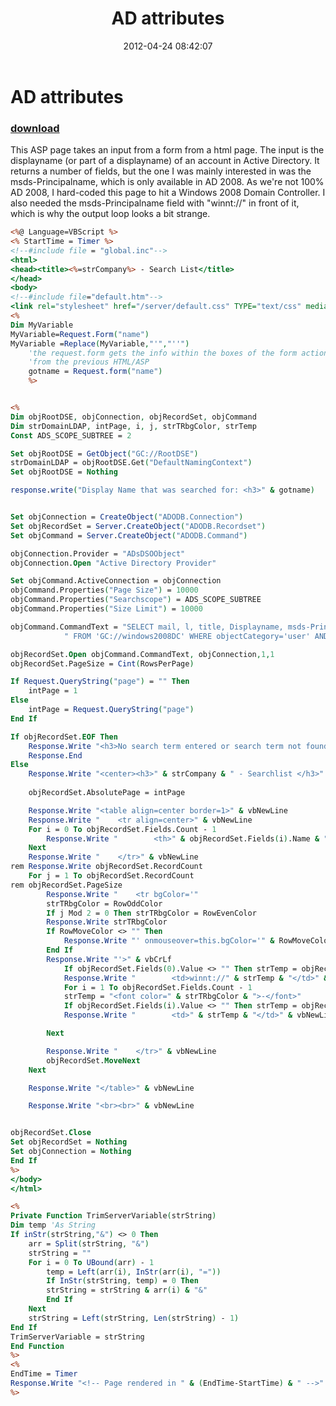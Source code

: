 ﻿---
pid:            3383
parent:         0
children:       
poster:         Paul McDonnell
title:          AD attributes
date:           2012-04-24 08:42:07
description:    This ASP page takes an input from a form from a html page. The input is the displayname (or part of a displayname) of an account in Active Directory. It returns a number of fields, but the one I was mainly interested in was the msds-Principalname, which is only available in AD 2008. As we're not 100% AD 2008, I hard-coded this page to hit a Windows 2008 Domain Controller. I also needed the msds-Principalname field with "winnt://" in front of it, which is why the output loop looks a bit strange.
format:         asp
---

# AD attributes

### [download](3383.asp)  

This ASP page takes an input from a form from a html page. The input is the displayname (or part of a displayname) of an account in Active Directory. It returns a number of fields, but the one I was mainly interested in was the msds-Principalname, which is only available in AD 2008. As we're not 100% AD 2008, I hard-coded this page to hit a Windows 2008 Domain Controller. I also needed the msds-Principalname field with "winnt://" in front of it, which is why the output loop looks a bit strange.

```asp
<%@ Language=VBScript %>
<% StartTime = Timer %>
<!--#include file = "global.inc"-->
<html>
<head><title><%=strCompany%> - Search List</title>
</head>
<body>
<!--#include file="default.htm"-->
<link rel="stylesheet" href="/server/default.css" TYPE="text/css" media="screen">
<%
Dim MyVariable
MyVariable=Request.Form("name")
MyVariable =Replace(MyVariable,"'","''")  
    'the request.form gets the info within the boxes of the form actioned
    'from the previous HTML/ASP
    gotname = Request.form("name")
    %> 


<%
Dim objRootDSE, objConnection, objRecordSet, objCommand
Dim strDomainLDAP, intPage, i, j, strTRbgColor, strTemp
Const ADS_SCOPE_SUBTREE = 2

Set objRootDSE = GetObject("GC://RootDSE")
strDomainLDAP = objRootDSE.Get("DefaultNamingContext")
Set objRootDSE = Nothing

response.write("Display Name that was searched for: <h3>" & gotname)


Set objConnection = CreateObject("ADODB.Connection")
Set objRecordSet = Server.CreateObject("ADODB.Recordset")
Set objCommand = Server.CreateObject("ADODB.Command")

objConnection.Provider = "ADsDSOObject"
objConnection.Open "Active Directory Provider"

Set objCommand.ActiveConnection = objConnection
objCommand.Properties("Page Size") = 10000
objCommand.Properties("Searchscope") = ADS_SCOPE_SUBTREE
objCommand.Properties("Size Limit") = 10000

objCommand.CommandText = "SELECT mail, l, title, Displayname, msds-PrincipalName" & _
			" FROM 'GC://windows2008DC' WHERE objectCategory='user' AND homemdb='*' AND UserAccountControl='512' AND objectclass='User' AND displayname= '*" & myvariable & "*' ORDER BY Name"

objRecordSet.Open objCommand.CommandText, objConnection,1,1
objRecordSet.PageSize = Cint(RowsPerPage)

If Request.QueryString("page") = "" Then
	intPage = 1
Else
	intPage = Request.QueryString("page")
End If

If objRecordSet.EOF Then 
	Response.Write "<h3>No search term entered or search term not found</h3>" & vbCrLf
	Response.End 
Else
	Response.Write "<center><h3>" & strCompany & " - Searchlist </h3>" & vbCrLf
	
	objRecordSet.AbsolutePage = intPage

	Response.Write "<table align=center border=1>" & vbNewLine
	Response.Write "	<tr align=center>" & vbNewLine
	For i = 0 To objRecordSet.Fields.Count - 1
		Response.Write "		<th>" & objRecordSet.Fields(i).Name & "</th>" & vbNewLine
	Next
	Response.Write "	</tr>" & vbNewLine
rem Response.Write objRecordSet.RecordCount
	For j = 1 To objRecordSet.RecordCount
rem objRecordSet.PageSize
		Response.Write "	<tr bgColor='"
		strTRbgColor = RowOddColor
		If j Mod 2 = 0 Then strTRbgColor = RowEvenColor
		Response.Write strTRbgColor 
    	If RowMoveColor <> "" Then
    		Response.Write "' onmouseover=this.bgColor='" & RowMoveColor & "' onmouseout=this.bgColor='" & strTRbgColor
    	End If
    	Response.Write "'>" & vbCrLf		
			If objRecordSet.Fields(0).Value <> "" Then strTemp = objRecordSet.Fields(0).Value
			Response.Write "		<td>winnt://" & strTemp & "</td>" & vbNewLine
			For i = 1 To objRecordSet.Fields.Count - 1
			strTemp = "<font color=" & strTRbgColor & ">-</font>"
			If objRecordSet.Fields(i).Value <> "" Then strTemp = objRecordSet.Fields(i).Value
			Response.Write "		<td>" & strTemp & "</td>" & vbNewLine

		Next						

		Response.Write "	</tr>" & vbNewLine
	    objRecordSet.MoveNext
	Next

	Response.Write "</table>" & vbNewLine

	Response.Write "<br><br>" & vbNewLine	


objRecordSet.Close
Set objRecordSet = Nothing
Set objConnection = Nothing
End If
%>
</body>
</html>

<%
Private Function TrimServerVariable(strString)
Dim temp 'As String
If inStr(strString,"&") <> 0 Then
	arr = Split(strString, "&")
	strString = ""
	For i = 0 To UBound(arr) - 1
        temp = Left(arr(i), InStr(arr(i), "="))
		If InStr(strString, temp) = 0 Then
		strString = strString & arr(i) & "&"
		End If
	Next
	strString = Left(strString, Len(strString) - 1)
End If
TrimServerVariable = strString
End Function
%>
<%
EndTime = Timer
Response.Write "<!-- Page rendered in " & (EndTime-StartTime) & " -->" & vbNewLine
%>
```
